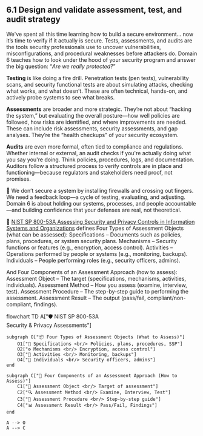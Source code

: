 ## 6.1 Design and validate assessment, test, and audit strategy ##

We've spent all this time learning how to build a secure environment… now it’s time to verify if it actually is secure. Tests, assessments, and audits are the tools security professionals use to uncover vulnerabilities, misconfigurations, and procedural weaknesses before attackers do. Domain 6 teaches how to look under the hood of your security program and answer the big question: “*Are we really protected?*”

**Testing** is like doing a fire drill. Penetration tests (pen tests), vulnerability scans, and security functional tests are about simulating attacks, checking what works, and what doesn’t. These are often technical, hands-on, and actively probe systems to see what breaks.

**Assessments** are broader and more strategic. They’re not about “hacking the system,” but evaluating the overall posture—how well policies are followed, how risks are identified, and where improvements are needed. These can include risk assessments, security assessments, and gap analyses. They’re the “health checkups” of your security ecosystem.

**Audits** are even more formal, often tied to compliance and regulations. Whether internal or external, an audit checks if you're actually doing what you say you're doing. Think policies, procedures, logs, and documentation. Auditors follow a structured process to verify controls are in place and functioning—because regulators and stakeholders need proof, not promises.

:necktie: We don’t secure a system by installing firewalls and crossing out fingers. We need a feedback loop—a cycle of testing, evaluating, and adjusting. Domain 6 is about holding our systems, processes, and people accountable—and building confidence that your defenses are real, not theoretical.

:link: [NIST SP 800-53A Assessing Security and Privacy Controls in Information Systems and Organizations](https://csrc.nist.gov/pubs/sp/800/53/a/r5/final) defines Four Types of Assessment Objects (what can be assessed):
Specifications – Documents such as policies, plans, procedures, or system security plans.
Mechanisms – Security functions or features (e.g., encryption, access control).
Activities – Operations performed by people or systems (e.g., monitoring, backups).
Individuals – People performing roles (e.g., security officers, admins).

And Four Components of an Assessment Approach (how to assess):
Assessment Object – The target (specifications, mechanisms, activities, individuals).
Assessment Method – How you assess (examine, interview, test).
Assessment Procedure – The step-by-step guide to performing the assessment.
Assessment Result – The output (pass/fail, compliant/non-compliant, findings).
 
flowchart TD
    A["🛡️ NIST SP 800-53A <br/> Security & Privacy Assessments"]

    subgraph O["📦 Four Types of Assessment Objects (What to Assess)"]
        O1["📄 Specifications <br/> Policies, plans, procedures, SSP"]
        O2["⚙️ Mechanisms <br/> Encryption, access control"]
        O3["🔄 Activities <br/> Monitoring, backups"]
        O4["👤 Individuals <br/> Security officers, admins"]
    end

    subgraph C["🧭 Four Components of an Assessment Approach (How to Assess)"]
        C1["🎯 Assessment Object <br/> Target of assessment"]
        C2["🔍 Assessment Method <br/> Examine, Interview, Test"]
        C3["📝 Assessment Procedure <br/> Step-by-step guide"]
        C4["📊 Assessment Result <br/> Pass/Fail, Findings"]
    end

    A --> O
    A --> C


